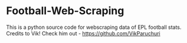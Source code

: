 # Football-Web-Scraping
This is a python source code for webscraping data of EPL football stats. Credits to Vik! Check him out - https://github.com/VikParuchuri
